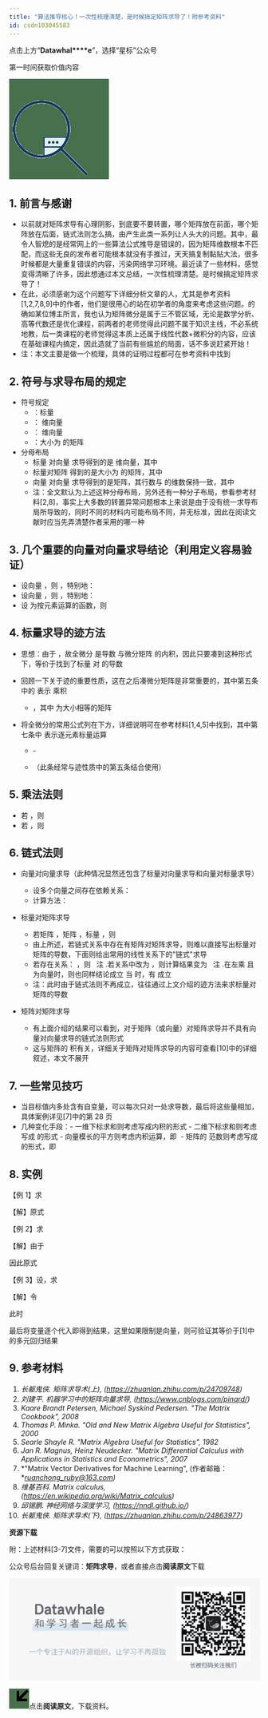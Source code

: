 ```yaml
---
title: "算法推导核心！一次性梳理清楚，是时候搞定矩阵求导了！附参考资料"
id: csdn103045583
---
```


点击上方“**Datawhal****e**”，选择“星标”公众号

第一时间获取价值内容

![640?](../img/8848b38b8e7e18a790e4a60c44ba9cb3.png)

## 1\. 前言与感谢

*   以前就对矩阵求导有心理阴影，到底要不要转置，哪个矩阵放在前面，哪个矩阵放在后面，链式法则怎么搞，由产生此类一系列让人头大的问题。其中，最令人智熄的是经常网上的一些算法公式推导是错误的，因为矩阵维数根本不匹配，而这些无良的发布者可能根本就没有手推过，天天搞复制黏贴大法，很多时候都是大量重复错误的内容，污染网络学习环境。最近读了一些材料，感觉变得清晰了许多，因此想通过本文总结，一次性梳理清楚。是时候搞定矩阵求导了！
*   在此，必须感谢为这个问题写下详细分析文章的人，尤其是参考资料[1,2,7,8,9]中的作者，他们是很用心的站在初学者的角度来考虑这些问题。的确如某位博主所言，我也认为矩阵微分是属于三不管区域，无论是数学分析、高等代数还是优化课程，前两者的老师觉得此问题不属于知识主线，不必系统地教，后一类课程的老师觉得这本质上还属于线性代数+微积分的内容，应该在基础课程内搞定，因此造就了当前有些尴尬的局面，话不多说赶紧开始！
*   注：本文主要是做一个梳理，具体的证明过程都可在参考资料中找到

## 2\. 符号与求导布局的规定

*   符号规定
    *   ：标量
    *   ： 维向量
    *   ： 维向量
    *   ：大小为 的矩阵
*   分母布局    
    *   标量 对向量 求导得到的是 维向量，其中
    *   标量对矩阵 得到的是大小为 的矩阵，其中
    *   向量 对向量 求导得到的是矩阵，其行数与 的维数保持一致，其中
    *   注：全文默认为上述这种分母布局，另外还有一种分子布局，参看参考材料[2,8]，事实上大多数的转置异常问题根本上来说是由于没有统一求导布局所导致的，同时不同的材料内可能布局不同，并无标准，因此在阅读文献时应当先弄清楚作者采用的哪一种

## 3\. 几个重要的向量对向量求导结论（利用定义容易验证）

*   设向量 ，则 ，特别地：
*   设向量 ，则 ，特别地：
*   设 为按元素运算的函数，则

## 4\. 标量求导的迹方法 

*   思想：由于 ，故全微分 是导数 与微分矩阵 的内积，因此只要凑到这种形式下，等价于找到了标量 对 的导数
*   回顾一下关于迹的重要性质，这在之后凑微分矩阵是非常重要的，其中第五条中的 表示 乘积

    *   ，其中 为大小相等的矩阵
*   将全微分的常用公式列在下方，详细说明可在参考材料[1,4,5]中找到，其中第七条中 表示逐元素标量运算
    *   - 

    *   （此条经常与迹性质中的第五条结合使用）

## 5\. 乘法法则 

*   若 ，则
*   若 ，则

## 6\. 链式法则 

*   向量对向量求导（此种情况显然还包含了标量对向量求导和向量对标量求导）

    *   设多个向量之间存在依赖关系：
    *   计算方法：
*   标量对矩阵求导

    *   若矩阵 ，矩阵 ，标量 ，则
    *   由上所述，若链式关系中存在有矩阵对矩阵求导，则难以直接写出标量对矩阵的导数，下面则给出常用的线性关系下的"链式"求导
    *   若存在关系： ，则   注 .若关系中改为 ，则计算结果变为   注 .在左乘 且 为向量时，则也同样结论成立 当 时，有 成立
    *   注：此时由于链式法则不再成立，往往通过上文介绍的迹方法来求标量对矩阵的导数
*   矩阵对矩阵求导

    *   有上面介绍的结果可以看到，对于矩阵（或向量）对矩阵求导并不具有向量对向量求导的链式法则形式
    *   这与矩阵的 积有关，详细关于矩阵对矩阵求导的内容可查看[10]中的详细叙述，本文不展开

## 7\. 一些常见技巧

*   当目标值内多处含有自变量，可以每次只对一处求导数，最后将这些量相加，具体案例详见[7]中的第 28 页
*   几种变化手段：- 一维下标求和则考虑写成内积的形式 - 二维下标求和则考虑写成 的形式 - 向量模长的平方则考虑内积运算，即  - 矩阵的 范数则考虑写成 的形式，即

## 8\. 实例

【例 1】求

【解】原式

【例 2】求

【解】由于

因此原式

【例 3】设，求

【解】令

此时

最后将变量逐个代入即得到结果，这里如果限制是向量，则可验证其等价于[1]中的多元回归结果

## 9\. 参考材料

1.  *长躯鬼侠. 矩阵求导术(上), (https://zhuanlan.zhihu.com/p/24709748)*
2.  *刘建平. 机器学习中的矩阵向量求导, (https://www.cnblogs.com/pinard/)*
3.  *Kaare Brandt Petersen, Michael Syskind Pedersen. "The Matrix Cookbook", 2008*
4.  *Thomas P. Minka. "Old and New Matrix Algebra Useful for Statistics", 2000*
5.  *Searle Shayle R. "Matrix Algebra Useful for Statistics", 1982*
6.  *Jan R. Magnus, Heinz Neudecker. "Matrix Differential Calculus with Applications in Statistics and Econometrics", 2007*
7.  *"Matrix Vector Derivatives for Machine Learning", (作者邮箱：**ruanchong_ruby@163.com)*
8.  *维基百科. Matrix calculus, (https://en.wikipedia.org/wiki/Matrix_calculus)*
9.  *邱锡鹏. 神经网络与深度学习, (https://nndl.github.io/)*
10.  *长躯鬼侠. 矩阵求导术(下), (https://zhuanlan.zhihu.com/p/24863977)*

**资源下载**

附：上述材料[3-7]文件，需要的可以按照以下方式获取：

公众号后台回复关键词：**矩阵求导**，或者直接点击**阅读原文**下载

![640?wx_fmt=other](../img/f22ca8f3c92cb6550b0e494c7b8f81c0.png)

![640?wx_fmt=gif](../img/71943e015d6136d7b7a05ff83b7d7f7f.png)点击**阅读原文**，下载资料。